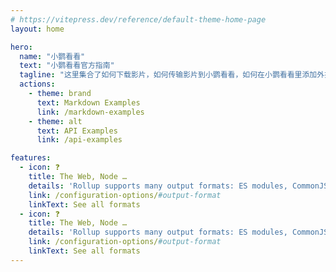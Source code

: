 ```yaml
---
# https://vitepress.dev/reference/default-theme-home-page
layout: home

hero:
  name: "小鹦看看"
  text: "小鹦看看官方指南"
  tagline: "这里集合了如何下载影片，如何传输影片到小鹦看看，如何在小鹦看看里添加外挂字幕，如何观看youtube视频等一些用户常见问题"
  actions:
    - theme: brand
      text: Markdown Examples
      link: /markdown-examples
    - theme: alt
      text: API Examples
      link: /api-examples

features:
  - icon: ❓
    title: The Web, Node …
    details: 'Rollup supports many output formats: ES modules, CommonJS, UMD, SystemJS and more. Bundle not only for the web but for many other platforms as well.'
    link: /configuration-options/#output-format
    linkText: See all formats
  - icon: ❓
    title: The Web, Node …
    details: 'Rollup supports many output formats: ES modules, CommonJS, UMD, SystemJS and more. Bundle not only for the web but for many other platforms as well.'
    link: /configuration-options/#output-format
    linkText: See all formats
---
```


